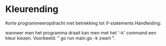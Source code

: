 # Kleurending
Korte programmeeropdracht met betrekking tot if-statements
Handleiding:

wanneer men het programma draait kan men met het '-k' command een kleur kiezen. 
Voorbeeld:  " go run main.go -k zwart ". 